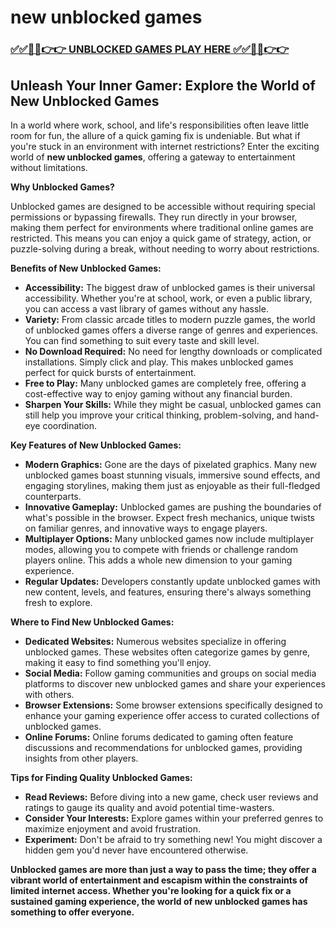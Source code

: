 # new unblocked games

### [✅✅🔴🔴👉👉 UNBLOCKED GAMES PLAY HERE ✅✅🔴🔴👉👉](https://topstoryindia.com)

## Unleash Your Inner Gamer: Explore the World of New Unblocked Games

In a world where work, school, and life's responsibilities often leave little room for fun, the allure of a quick gaming fix is undeniable. But what if you're stuck in an environment with internet restrictions? Enter the exciting world of **new unblocked games**, offering a gateway to entertainment without limitations.

**Why Unblocked Games?**

Unblocked games are designed to be accessible without requiring special permissions or bypassing firewalls. They run directly in your browser, making them perfect for environments where traditional online games are restricted. This means you can enjoy a quick game of strategy, action, or puzzle-solving during a break, without needing to worry about restrictions. 

**Benefits of New Unblocked Games:**

* **Accessibility:** The biggest draw of unblocked games is their universal accessibility. Whether you're at school, work, or even a public library, you can access a vast library of games without any hassle. 
* **Variety:** From classic arcade titles to modern puzzle games, the world of unblocked games offers a diverse range of genres and experiences. You can find something to suit every taste and skill level.
* **No Download Required:** No need for lengthy downloads or complicated installations. Simply click and play. This makes unblocked games perfect for quick bursts of entertainment.
* **Free to Play:** Many unblocked games are completely free, offering a cost-effective way to enjoy gaming without any financial burden.
* **Sharpen Your Skills:** While they might be casual, unblocked games can still help you improve your critical thinking, problem-solving, and hand-eye coordination.

**Key Features of New Unblocked Games:**

* **Modern Graphics:** Gone are the days of pixelated graphics. Many new unblocked games boast stunning visuals, immersive sound effects, and engaging storylines, making them just as enjoyable as their full-fledged counterparts.
* **Innovative Gameplay:** Unblocked games are pushing the boundaries of what's possible in the browser. Expect fresh mechanics, unique twists on familiar genres, and innovative ways to engage players.
* **Multiplayer Options:** Many unblocked games now include multiplayer modes, allowing you to compete with friends or challenge random players online. This adds a whole new dimension to your gaming experience.
* **Regular Updates:** Developers constantly update unblocked games with new content, levels, and features, ensuring there's always something fresh to explore.

**Where to Find New Unblocked Games:**

* **Dedicated Websites:** Numerous websites specialize in offering unblocked games. These websites often categorize games by genre, making it easy to find something you'll enjoy.
* **Social Media:** Follow gaming communities and groups on social media platforms to discover new unblocked games and share your experiences with others.
* **Browser Extensions:** Some browser extensions specifically designed to enhance your gaming experience offer access to curated collections of unblocked games.
* **Online Forums:** Online forums dedicated to gaming often feature discussions and recommendations for unblocked games, providing insights from other players.

**Tips for Finding Quality Unblocked Games:**

* **Read Reviews:** Before diving into a new game, check user reviews and ratings to gauge its quality and avoid potential time-wasters.
* **Consider Your Interests:** Explore games within your preferred genres to maximize enjoyment and avoid frustration.
* **Experiment:** Don't be afraid to try something new! You might discover a hidden gem you'd never have encountered otherwise.

**Unblocked games are more than just a way to pass the time; they offer a vibrant world of entertainment and escapism within the constraints of limited internet access. Whether you're looking for a quick fix or a sustained gaming experience, the world of new unblocked games has something to offer everyone.** 
